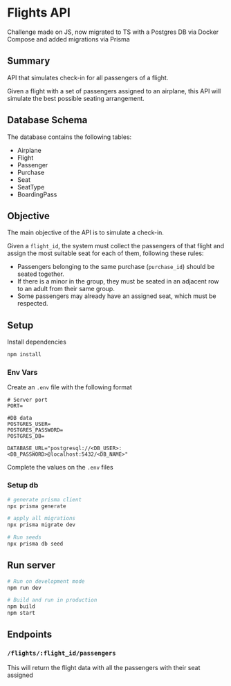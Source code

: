 # Flights API

Challenge made on JS, now migrated to TS with a Postgres DB via Docker Compose and added migrations via Prisma

## Summary
API that simulates check-in for all passengers of a flight.

Given a flight with a set of passengers assigned to an airplane, this API will simulate the best possible seating arrangement.

## Database Schema
The database contains the following tables:
- Airplane
- Flight
- Passenger
- Purchase
- Seat
- SeatType
- BoardingPass

## Objective
The main objective of the API is to simulate a check-in.  

Given a `flight_id`, the system must collect the passengers of that flight and assign the most suitable seat for each of them, following these rules:

- Passengers belonging to the same purchase (`purchase_id`) should be seated together.  
- If there is a minor in the group, they must be seated in an adjacent row to an adult from their same group.  
- Some passengers may already have an assigned seat, which must be respected.

## Setup

Install dependencies

```bash
npm install
```

### Env Vars
Create an `.env` file with the following format

``` dotenv
# Server port
PORT=

#DB data
POSTGRES_USER=
POSTGRES_PASSWORD=
POSTGRES_DB=

DATABASE_URL="postgresql://<DB_USER>:<DB_PASSWORD>@localhost:5432/<DB_NAME>"
```

Complete the values on the `.env` files

### Setup db

```bash
# generate prisma client
npx prisma generate

# apply all migrations
npx prisma migrate dev

# Run seeds
npx prisma db seed
```


## Run server

```bash
# Run on development mode
npm run dev

# Build and run in production
npm build
npm start
```

## Endpoints

### `/flights/:flight_id/passengers` 

This will return the flight data with all the passengers with their seat assigned
